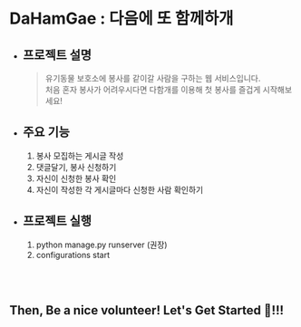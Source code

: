 # DaHamGae : 다음에 또 함께하개


- ## 프로젝트 설명
    > 유기동물 보호소에 봉사를 같이갈 사람을 구하는 웹 서비스입니다.<br>
    처음 혼자 봉사가 어려우시다면 다함개를 이용해 첫 봉사를 즐겁게 시작해보세요! 
            
- ## 주요 기능
    1. 봉사 모집하는 게시글 작성
    2. 댓글달기, 봉사 신청하기
    3. 자신이 신청한 봉사 확인
    4. 자신이 작성한 각 게시글마다 신청한 사람 확인하기<p>  
        

- ## 프로젝트 실행
    1. python manage.py runserver (권장)
    2. configurations start
    
<br><br>   
## Then, Be a nice volunteer! Let's Get Started 🐶!!!
<img src="https://user-images.githubusercontent.com/54982667/123886336-30a89180-d98a-11eb-836f-54c36b145e39.gif" alt=""/>